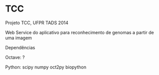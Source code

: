 TCC
===

Projeto TCC, UFPR TADS 2014

Web Service do aplicativo para reconhecimento de genomas a partir de uma imagem

Dependências

  Octave:
    ?
    
  Python:
    scipy
    numpy
    oct2py
    biopython
